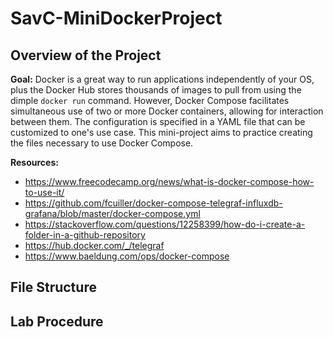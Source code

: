 # SavC-MiniDockerProject

## Overview of the Project

**Goal:** Docker is a great way to run applications independently of your OS, plus the Docker Hub stores thousands of images to pull from using the dimple `docker run` command. However, Docker Compose facilitates simultaneous use of two or more Docker containers, allowing for interaction between them. The configuration is specified in a YAML file that can be customized to one's use case. This mini-project aims to practice creating the files necessary to use Docker Compose. 

**Resources:** 
* https://www.freecodecamp.org/news/what-is-docker-compose-how-to-use-it/
* https://github.com/fcuiller/docker-compose-telegraf-influxdb-grafana/blob/master/docker-compose.yml
* https://stackoverflow.com/questions/12258399/how-do-i-create-a-folder-in-a-github-repository
* https://hub.docker.com/_/telegraf
* https://www.baeldung.com/ops/docker-compose

## File Structure

## Lab Procedure
